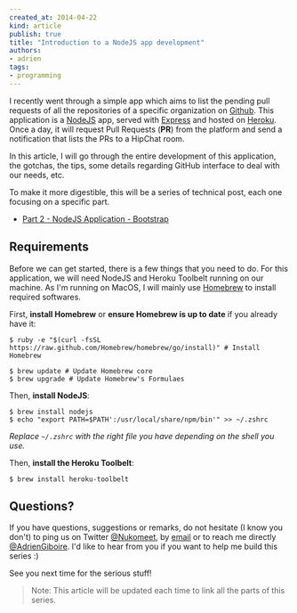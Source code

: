 ```yaml
---
created_at: 2014-04-22
kind: article
publish: true
title: "Introduction to a NodeJS app development"
authors:
- adrien
tags:
- programming
---
```


I recently went through a simple app which aims to list the pending pull requests of all the repositories of a specific organization on [Github](https://github.com/).
This application is a [NodeJS](http://nodejs.org/) app, served with
[Express](http://expressjs.com/) and hosted on [Heroku](http://heroku.com/).
Once a day, it will request Pull Requests (**PR**) from the platform and send a notification that lists the PRs to a HipChat room.

In this article, I will go through the entire development of this application, the gotchas, the tips, some details regarding GitHub interface to deal with our needs, etc.

To make it more digestible, this will be a series of technical post, each one focusing on a specific part.

* [Part 2 - NodeJS Application - Bootstrap](/2014/05/NodeJS_Bootstrap/)

## Requirements

Before we can get started, there is a few things that you need to do. For this application, we will need NodeJS and Heroku Toolbelt running on our machine. As I'm running on MacOS, I will mainly use [Homebrew][1] to install required softwares.

First, **install Homebrew** or **ensure Homebrew is up to date** if you already have it:

```
$ ruby -e "$(curl -fsSL https://raw.github.com/Homebrew/homebrew/go/install)" # Install Homebrew
```

```
$ brew update # Update Homebrew core
$ brew upgrade # Update Homebrew's Formulaes
```

Then, **install NodeJS**:

```
$ brew install nodejs
$ echo "export PATH=$PATH':/usr/local/share/npm/bin'" >> ~/.zshrc
```

*Replace `~/.zshrc` with the right file you have depending on the shell you use.*

Then, **install the Heroku Toolbelt**:

```
$ brew install heroku-toolbelt
```

## Questions?

If you have questions, suggestions or remarks, do not hesitate (I know you don't) to ping us on Twitter [@Nukomeet](https://twitter.com/nukomeet), by [email](mailto:bonjour+blog@nukomeet.com) or to reach me directly [@AdrienGiboire](https://twitter.com/adriengiboire).
I'd like to hear from you if you want to help me build this series :)

See you next time for the serious stuff!

> Note: This article will be updated each time to link all the parts of this series.

  [1]: http://brew.sh/
  [2]: http://www.git-scm.com/
  [3]: http://www.git-scm.com/downloads
  [4]: http://nodejs.org/
  [5]: http://nodejs.org/download/
  [6]: https://toolbelt.heroku.com/
